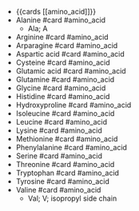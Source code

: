 - {{cards [[amino_acid]]}}
- Alanine #card #amino_acid
	- Ala; A
- Arginine #card #amino_acid
- Arparagine #card #amino_acid
- Aspartic acid #card #amino_acid
- Cysteine #card #amino_acid
- Glutamic acid #card #amino_acid
- Glutamine #card #amino_acid
- Glycine #card #amino_acid
- Histidine #card #amino_acid
- Hydroxyproline #card #amino_acid
- Isoleucine #card #amino_acid
- Leucine #card #amino_acid
- Lysine #card #amino_acid
- Methionine #card #amino_acid
- Phenylalanine #card #amino_acid
- Serine #card #amino_acid
- Threonine #card #amino_acid
- Tryptophan #card #amino_acid
- Tyrosine #card #amino_acid
- Valine #card #amino_acid
	- Val; V; isopropyl side chain